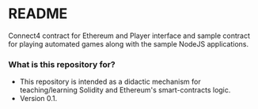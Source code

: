 # README #

Connect4 contract for Ethereum and Player interface and sample contract for playing automated games along with the sample NodeJS applications.

### What is this repository for? ###

* This repository is intended as a didactic mechanism for teaching/learning Solidity and Ethereum's smart-contracts logic.
* Version 0.1.
